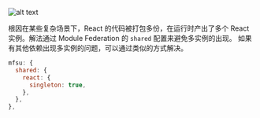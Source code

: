 ![alt text](assets/image-2.png)

根因在某些复杂场景下，React 的代码被打包多份，在运行时产出了多个 React 实例。解法通过 Module Federation 的 `shared` 配置来避免多实例的出现。 如果有其他依赖出现多实例的问题，可以通过类似的方式解决。

```js
mfsu: {
  shared: {
    react: {
      singleton: true,
    },
  },
},
```

